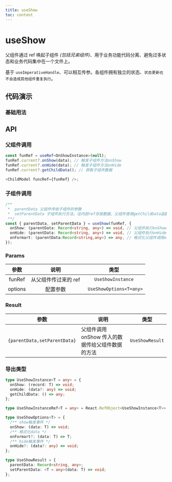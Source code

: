 ```yaml
---
title: useShow
toc: content
---
```


# useShow

父组件通过 ref 唤起子组件 _(包括兄弟组件)_、用于业务功能代码分离、避免过多状态和业务代码集中在一个文件上。

基于 `useImperativeHandle`、可以相互传参。各组件拥有独立的状态、`状态更新也不会造成其他组件重复执行`。

## 代码演示

### 基础用法

<code src="./demos/Demo1.tsx" ></code>

## API

### 父组件调用

```ts
const funRef = useRef<OnShowInstance>(null);
funRef.current?.onShow(data); // 触发子组件方法onShow
funRef.current?.onHide(data); // 触发子组件方法onHide
funRef.current?.getChildData(); // 获取子组件数据

<ChildModel funcRef={funRef} />;
```

### 子组件调用

```ts
/**
 *  parentData 父组件传给子组件的参数
 *  setParentData 子组件执行方法，往内部ref存放数据、父组件使用getChildData函数获取子组件数据
 **/
const { parentData, setParentData } = useShow(funRef, {
  onShow: (parentData: Record<string, any>) => void, // 父组件执行onShow的时候触发
  onHide: (parentData: Record<string, any>) => void, // 父组件执行onHide的时候触发
  onFormart: (parentData:Record<string,any>) => any, // 格式化父组件调用onShow传入的参数parentData
});
```

### Params

|  参数   |         说明         |           类型           |
| :-----: | :------------------: | :----------------------: |
| funRef  | 从父组件传过来的 ref |    `UseShowInstance`     |
| options |       配置参数       | ` UseShowOptions<T=any>` |

### Result

| 参数                         | 说明                                             | 类型            |
| ---------------------------- | ------------------------------------------------ | --------------- |
| `{parentData,setParentData}` | 父组件调用 onShow 传入的数据传给父组件数据的方法 | `UseShowResult` |

### 导出类型

```ts
type UseShowInstance<T = any> = {
  onShow: (record: T) => void;
  onHide: (data?: any) => void;
  getChildData: () => any;
};

type UseShowInstanceRef<T = any> = React.RefObject<UseShowInstance<T>>;

type UseShowOptions<T> = {
  /** show触发事件 */
  onShow: (data: T) => void;
  /** 格式化data */
  onFormart?: (data: T) => T;
  /** hide触发事件 */
  onHide?: (data?: any) => void;
};

type UseShowResult = {
  parentData: Record<string, any>;
  setParentData: <T = any>(data: T) => void;
};
```
